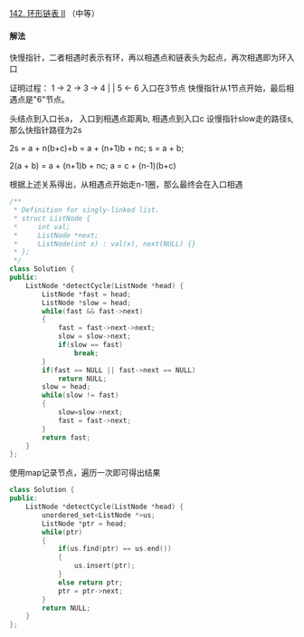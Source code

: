 [142. 环形链表 II](https://leetcode-cn.com/problems/linked-list-cycle-ii/) （中等）

#### 解法

快慢指针，二者相遇时表示有环，再以相遇点和链表头为起点，再次相遇即为环入口

证明过程：
1 -> 2 -> 3 -> 4
          |    |
          5 <- 6 
入口在3节点
快慢指针从1节点开始，最后相遇点是"6"节点。

头结点到入口长a， 入口到相遇点距离b, 相遇点到入口c
设慢指针slow走的路径s,那么快指针路径为2s

2s = a + n(b+c)+b = a + (n+1)b + nc;
s = a + b;

2(a + b) = a + (n+1)b + nc;
a = c + (n-1)(b+c)

根据上述关系得出，从相遇点开始走n-1圈，那么最终会在入口相遇


```C++
/**
 * Definition for singly-linked list.
 * struct ListNode {
 *     int val;
 *     ListNode *next;
 *     ListNode(int x) : val(x), next(NULL) {}
 * };
 */
class Solution {
public:
    ListNode *detectCycle(ListNode *head) {
        ListNode *fast = head;
        ListNode *slow = head;
        while(fast && fast->next)
        {
            fast = fast->next->next;
            slow = slow->next;
            if(slow == fast) 
                break;
        }
        if(fast == NULL || fast->next == NULL)
            return NULL;
        slow = head;
        while(slow != fast)
        {
            slow=slow->next;
            fast = fast->next;
        }
        return fast;
    }
};
```

使用map记录节点，遍历一次即可得出结果
```C++
class Solution {
public:
    ListNode *detectCycle(ListNode *head) {
        unordered_set<ListNode *>us;
        ListNode *ptr = head;
        while(ptr)
        {
            if(us.find(ptr) == us.end())
            {
                us.insert(ptr);
            }
            else return ptr;
            ptr = ptr->next;
        }
        return NULL;
    }
};
```